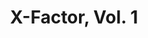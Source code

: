 ---
title: "X-Factor, Vol. 1"
issue: 75A
issue_nr: 75
full_title: The Nasty Boys
subtitle: ""
story_arc: ""
crossover: ""
variant: A
publisher: Marvel Comics
creators: 
  - Peter David
  - Larry Stroman
  - Al Milgrom
release_date: "Dec 17, 1991"
release_year: 1991
genre:
  - Action
  - Adventure
  - Super-Heroes
format: Comic
pages: 48
signed_by: ""
price: 1.75
---